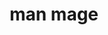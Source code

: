---
layout: smileys&emotion
title: man mage
emoji: man_mage
permalink: 🧙‍♂️.html
image: assets/img/3moji/man_mage.png
---